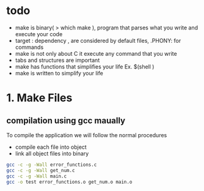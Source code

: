 # todo 
- make is binary( > which make ), program that parses what you write and execute your code
- target : dependency , are considered by default files, .PHONY: for commands
- make is not only about C it execute any command that you write
- tabs and structures are important
- make has functions that simplifies your life Ex. $(shell )
- make is written to simplify your life 

# 1. Make Files


## compilation using gcc maually 

To compile the application we will follow the normal procedures
- compile each file into object
- link all object files into binary 

```sh
gcc -c -g -Wall error_functions.c 
gcc -c -g -Wall get_num.c 
gcc -c -g -Wall main.c 
gcc -o test error_functions.o get_num.o main.o
```

